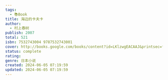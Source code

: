 ```yaml
---
tags:
  - 📚Book
title: 海边的卡夫卡
author:
  - 村上春树
publish: 2007
total: 521
isbn: 7532743004 9787532743001
cover: http://books.google.com/books/content?id=LKlzwgEACAAJ&printsec=frontcover&img=1&zoom=1&source=gbs_api
status: complete
rating: 
genre: 日本小说
created: 2024-06-05 07:19:59
updated: 2024-06-05 07:19:59
---
```


